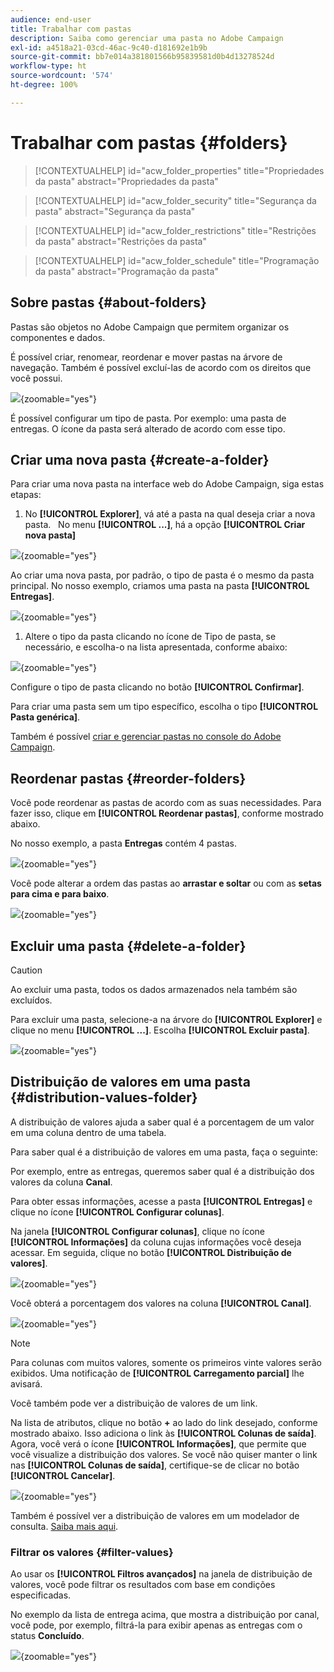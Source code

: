 ```yaml
---
audience: end-user
title: Trabalhar com pastas
description: Saiba como gerenciar uma pasta no Adobe Campaign
exl-id: a4518a21-03cd-46ac-9c40-d181692e1b9b
source-git-commit: bb7e014a381801566b95839581d0b4d13278524d
workflow-type: ht
source-wordcount: '574'
ht-degree: 100%

---
```


# Trabalhar com pastas {#folders}

>[!CONTEXTUALHELP]
>id="acw_folder_properties"
>title="Propriedades da pasta"
>abstract="Propriedades da pasta"

>[!CONTEXTUALHELP]
>id="acw_folder_security"
>title="Segurança da pasta"
>abstract="Segurança da pasta"

>[!CONTEXTUALHELP]
>id="acw_folder_restrictions"
>title="Restrições da pasta"
>abstract="Restrições da pasta"

>[!CONTEXTUALHELP]
>id="acw_folder_schedule"
>title="Programação da pasta"
>abstract="Programação da pasta"

## Sobre pastas {#about-folders}

Pastas são objetos no Adobe Campaign que permitem organizar os componentes e dados.

É possível criar, renomear, reordenar e mover pastas na árvore de navegação. Também é possível excluí-las de acordo com os direitos que você possui.

![](assets/folders.png){zoomable="yes"}

É possível configurar um tipo de pasta. Por exemplo: uma pasta de entregas.
O ícone da pasta será alterado de acordo com esse tipo.

## Criar uma nova pasta {#create-a-folder}

Para criar uma nova pasta na interface web do Adobe Campaign, siga estas etapas:

1. No **[!UICONTROL Explorer]**, vá até a pasta na qual deseja criar a nova pasta.
 
No menu **[!UICONTROL ...]**, há a opção **[!UICONTROL Criar nova pasta]**

![](assets/folder_create.png){zoomable="yes"}

Ao criar uma nova pasta, por padrão, o tipo de pasta é o mesmo da pasta principal. No nosso exemplo, criamos uma pasta na pasta **[!UICONTROL Entregas]**.

![](assets/folder_new.png){zoomable="yes"}

1. Altere o tipo da pasta clicando no ícone de Tipo de pasta, se necessário, e escolha-o na lista apresentada, conforme abaixo:

![](assets/folder_type.png){zoomable="yes"}

Configure o tipo de pasta clicando no botão **[!UICONTROL Confirmar]**.

Para criar uma pasta sem um tipo específico, escolha o tipo **[!UICONTROL Pasta genérica]**.

Também é possível [criar e gerenciar pastas no console do Adobe Campaign](https://experienceleague.adobe.com/pt-br/docs/campaign/campaign-v8/config/configuration/folders-and-views).


## Reordenar pastas {#reorder-folders}

Você pode reordenar as pastas de acordo com as suas necessidades. Para fazer isso, clique em **[!UICONTROL Reordenar pastas]**, conforme mostrado abaixo.

No nosso exemplo, a pasta **Entregas** contém 4 pastas.

![](assets/folder-reorder.png){zoomable="yes"}

Você pode alterar a ordem das pastas ao **arrastar e soltar** ou com as **setas para cima e para baixo**.

![](assets/folder-draganddrop.png){zoomable="yes"}


## Excluir uma pasta {#delete-a-folder}

>[!CAUTION]
>
>Ao excluir uma pasta, todos os dados armazenados nela também são excluídos.

Para excluir uma pasta, selecione-a na árvore do **[!UICONTROL Explorer]** e clique no menu **[!UICONTROL ...]**.
Escolha **[!UICONTROL Excluir pasta]**.

![](assets/folder_delete.png){zoomable="yes"}

## Distribuição de valores em uma pasta {#distribution-values-folder}

A distribuição de valores ajuda a saber qual é a porcentagem de um valor em uma coluna dentro de uma tabela.

Para saber qual é a distribuição de valores em uma pasta, faça o seguinte:

Por exemplo, entre as entregas, queremos saber qual é a distribuição dos valores da coluna **Canal**.

Para obter essas informações, acesse a pasta **[!UICONTROL Entregas]** e clique no ícone **[!UICONTROL Configurar colunas]**.

Na janela **[!UICONTROL Configurar colunas]**, clique no ícone **[!UICONTROL Informações]** da coluna cujas informações você deseja acessar. Em seguida, clique no botão **[!UICONTROL Distribuição de valores]**.

![](assets/values_deliveries.png){zoomable="yes"}

Você obterá a porcentagem dos valores na coluna **[!UICONTROL Canal]**.

![](assets/values_percentage.png){zoomable="yes"}

>[!NOTE]
>
> Para colunas com muitos valores, somente os primeiros vinte valores serão exibidos. Uma notificação de **[!UICONTROL Carregamento parcial]** lhe avisará.

Você também pode ver a distribuição de valores de um link.

Na lista de atributos, clique no botão **+** ao lado do link desejado, conforme mostrado abaixo. Isso adiciona o link às **[!UICONTROL Colunas de saída]**. Agora, você verá o ícone **[!UICONTROL Informações]**, que permite que você visualize a distribuição dos valores. Se você não quiser manter o link nas **[!UICONTROL Colunas de saída]**, certifique-se de clicar no botão **[!UICONTROL Cancelar]**.

![](assets/values_link.png){zoomable="yes"}

Também é possível ver a distribuição de valores em um modelador de consulta. [Saiba mais aqui](../query/build-query.md#distribution-of-values-in-a-query).

### Filtrar os valores {#filter-values}

Ao usar os **[!UICONTROL Filtros avançados]** na janela de distribuição de valores, você pode filtrar os resultados com base em condições especificadas.

No exemplo da lista de entrega acima, que mostra a distribuição por canal, você pode, por exemplo, filtrá-la para exibir apenas as entregas com o status **Concluído**.

![](assets/values_filter.png){zoomable="yes"}

